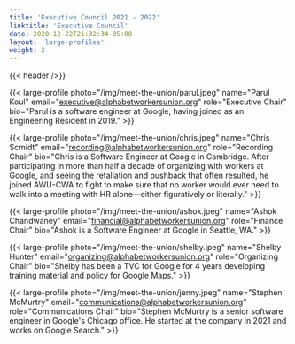 ```yaml
---
title: 'Executive Council 2021 - 2022'
linktitle: 'Executive Council'
date: 2020-12-22T21:32:34-05:00
layout: 'large-profiles'
weight: 2
---
```


{{< header />}}

{{< large-profile photo="/img/meet-the-union/parul.jpeg"
                  name="Parul Koul"
                  email="executive@alphabetworkersunion.org"
                  role="Executive Chair"
                  bio="Parul is a software engineer at Google, having joined as an Engineering Resident in 2019." >}}

{{< large-profile photo="/img/meet-the-union/chris.jpeg"
                  name="Chris Scmidt"
                  email="recording@alphabetworkersunion.org"
                  role="Recording Chair"
                  bio="Chris is a Software Engineer at Google in Cambridge. After participating in more than half a decade of organizing with workers at Google, and seeing the retaliation and pushback that often resulted, he joined AWU-CWA to fight to make sure that no worker would ever need to walk into a meeting with HR alone—either figuratively or literally." >}}

{{< large-profile photo="/img/meet-the-union/ashok.jpeg"
                  name="Ashok Chandwaney"
                  email="financial@alphabetworkersunion.org"
                  role="Finance Chair"
                  bio="Ashok is a Software Engineer at Google in Seattle, WA." >}}

{{< large-profile photo="/img/meet-the-union/shelby.jpeg"
                  name="Shelby Hunter"
                  email="organizing@alphabetworkersunion.org"
                  role="Organizing Chair"
                  bio="Shelby has been a TVC for Google for 4 years developing training material and policy for Google Maps." >}}

{{< large-profile photo="/img/meet-the-union/jenny.jpeg"
                  name="Stephen McMurtry"
                  email="communications@alphabetworkersunion.org"
                  role="Communications Chair"
                  bio="Stephen McMurtry is a senior software engineer in Google's Chicago office. He started at the company in 2021 and works on Google Search." >}}
